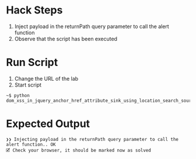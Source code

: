 # Hack Steps

1. Inject payload in the returnPath query parameter to call the alert function
2. Observe that the script has been executed

# Run Script

1. Change the URL of the lab
2. Start script

```
~$ python dom_xss_in_jquery_anchor_href_attribute_sink_using_location_search_source.py
```

# Expected Output

```
❯❯ Injecting payload in the returnPath query parameter to call the alert function.. OK
🗹 Check your browser, it should be marked now as solved
```
